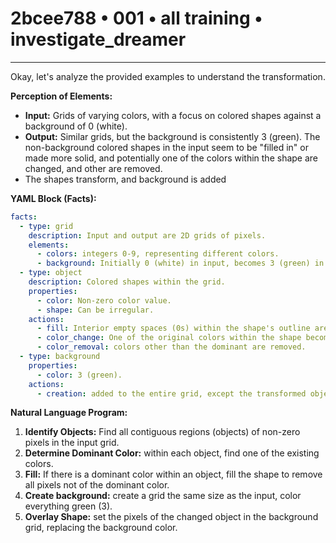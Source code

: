 # 2bcee788 • 001 • all training • investigate_dreamer

---
Okay, let's analyze the provided examples to understand the transformation.

**Perception of Elements:**

*   **Input:** Grids of varying colors, with a focus on colored shapes against a background of 0 (white).
*   **Output:** Similar grids, but the background is consistently 3 (green). The non-background colored shapes in the input seem to be "filled in" or made more solid, and potentially one of the colors within the shape are changed, and other are removed.
*  The shapes transform, and background is added

**YAML Block (Facts):**



```yaml
facts:
  - type: grid
    description: Input and output are 2D grids of pixels.
    elements:
      - colors: integers 0-9, representing different colors.
      - background: Initially 0 (white) in input, becomes 3 (green) in output.
  - type: object
    description: Colored shapes within the grid.
    properties:
      - color: Non-zero color value.
      - shape: Can be irregular.
    actions:
      - fill: Interior empty spaces (0s) within the shape's outline are filled with a color, if there is one.
      - color_change: One of the original colors within the shape becomes the dominant color
      - color_removal: colors other than the dominant are removed.
  - type: background
    properties:
      - color: 3 (green).
    actions:
      - creation: added to the entire grid, except the transformed object.
```



**Natural Language Program:**

1.  **Identify Objects:** Find all contiguous regions (objects) of non-zero pixels in the input grid.
2.  **Determine Dominant Color:** within each object, find one of the existing colors.
3.  **Fill:** If there is a dominant color within an object, fill the shape to remove all pixels not of the dominant color.
4. **Create background:** create a grid the same size as the input, color everything green (3).
5.  **Overlay Shape:** set the pixels of the changed object in the background grid, replacing the background color.


